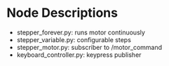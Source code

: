 # Node Descriptions
- stepper_forever.py: runs motor continuously
- stepper_variable.py: configurable steps
- stepper_motor.py: subscriber to /motor_command
- keyboard_controller.py: keypress publisher